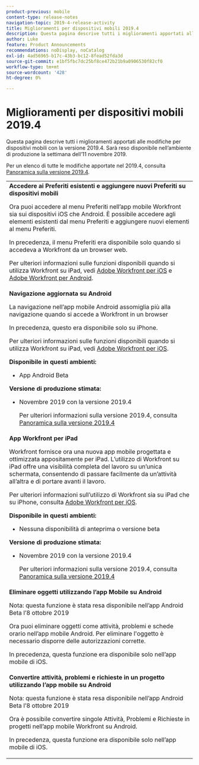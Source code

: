 ```yaml
---
product-previous: mobile
content-type: release-notes
navigation-topic: 2019-4-release-activity
title: Miglioramenti per dispositivi mobili 2019.4
description: Questa pagina descrive tutti i miglioramenti apportati alle modifiche per dispositivi mobili con la versione 2019.4. Sarà reso disponibile nell’ambiente di produzione la settimana dell’11 novembre 2019.
author: Luke
feature: Product Announcements
recommendations: noDisplay, noCatalog
exl-id: 4ad56965-b17c-43b3-bc12-8fead52fda3d
source-git-commit: e1bf5fbc7dc25bf8ce472b21b9a0906530f82cf0
workflow-type: tm+mt
source-wordcount: '428'
ht-degree: 0%

---
```


# Miglioramenti per dispositivi mobili 2019.4

Questa pagina descrive tutti i miglioramenti apportati alle modifiche per dispositivi mobili con la versione 2019.4. Sarà reso disponibile nell’ambiente di produzione la settimana dell’11 novembre 2019.

Per un elenco di tutte le modifiche apportate nel 2019.4, consulta [Panoramica sulla versione 2019.4](../../../../product-announcements/product-releases/quarterly-release-archive/2019.4-release-activity/2019-4-release-activity-overview.md).

<table style="table-layout:auto"> 
 <col> 
 <tbody> 
  <tr> 
   <td><strong>Accedere ai Preferiti esistenti e aggiungere nuovi Preferiti su dispositivi mobili</strong> <p>Ora puoi accedere al menu Preferiti nell’app mobile Workfront sia sui dispositivi iOS che Android. È possibile accedere agli elementi esistenti dal menu Preferiti e aggiungere nuovi elementi al menu Preferiti.</p> <p>In precedenza, il menu Preferiti era disponibile solo quando si accedeva a Workfront da un browser web.</p> <p>Per ulteriori informazioni sulle funzioni disponibili quando si utilizza Workfront su iPad, vedi <a href="../../../../workfront-basics/mobile-apps/using-the-workfront-mobile-app/workfront-for-ios.md" class="MCXref xref" xrefformat="{para}">Adobe Workfront per iOS</a> e <a href="../../../../workfront-basics/mobile-apps/using-the-workfront-mobile-app/workfront-for-android.md" class="MCXref xref" xrefformat="{para}">Adobe Workfront per Android</a>.</p></td> 
  </tr> 
  <tr> 
   <td><strong>Navigazione aggiornata su Android</strong> <p>La navigazione nell’app mobile Android assomiglia più alla navigazione quando si accede a Workfront in un browser</p> <p>In precedenza, questo era disponibile solo su iPhone.</p> <p>Per ulteriori informazioni sulle funzioni disponibili quando si utilizza Workfront su iPad, vedi <a href="../../../../workfront-basics/mobile-apps/using-the-workfront-mobile-app/workfront-for-ios.md" class="MCXref xref" xrefformat="{para}">Adobe Workfront per iOS</a>.</p> 
    <div class="workfront_plans"> 
     <p><strong>Disponibile in questi ambienti:</strong> </p> 
     <ul> 
      <li>App Android Beta</li> 
     </ul> 
     <p><strong>Versione di produzione stimata:</strong> </p> 
     <ul> 
      <li> <p>Novembre 2019 con la versione 2019.4</p> <p>Per ulteriori informazioni sulla versione 2019.4, consulta <a href="../../../../product-announcements/product-releases/quarterly-release-archive/2019.4-release-activity/2019-4-release-activity-overview.md" class="MCXref xref" xrefformat="{para}">Panoramica sulla versione 2019.4</a></p> </li> 
     </ul> 
    </div></td> 
  </tr> 
  <tr> 
   <td><strong>App Workfront per iPad</strong> <p>Workfront fornisce ora una nuova app mobile progettata e ottimizzata appositamente per iPad. L’utilizzo di Workfront su iPad offre una visibilità completa del lavoro su un’unica schermata, consentendo di passare facilmente da un’attività all’altra e di portare avanti il lavoro.</p> <p>Per ulteriori informazioni sull’utilizzo di Workfront sia su iPad che su iPhone, consulta <a href="../../../../workfront-basics/mobile-apps/using-the-workfront-mobile-app/workfront-for-ios.md" class="MCXref xref" xrefformat="{para}">Adobe Workfront per iOS</a>.</p> 
    <div class="workfront_plans"> 
     <p><strong>Disponibile in questi ambienti:</strong> </p> 
     <ul> 
      <li>Nessuna disponibilità di anteprima o versione beta</li> 
     </ul> 
     <p><strong>Versione di produzione stimata:</strong> </p> 
     <ul> 
      <li> <p>Novembre 2019 con la versione 2019.4</p> <p>Per ulteriori informazioni sulla versione 2019.4, consulta <a href="../../../../product-announcements/product-releases/quarterly-release-archive/2019.4-release-activity/2019-4-release-activity-overview.md" class="MCXref xref" xrefformat="{para}">Panoramica sulla versione 2019.4</a></p> </li> 
     </ul> 
    </div></td> 
  </tr> 
  <tr> 
   <td> 
    <div> 
     <strong>Eliminare oggetti utilizzando l’app Mobile su Android</strong> 
     <p>Nota: questa funzione è stata resa disponibile nell’app Android Beta l’8 ottobre 2019</p> 
     <p>Ora puoi eliminare oggetti come attività, problemi e schede orario nell’app mobile Android. Per eliminare l'oggetto è necessario disporre delle autorizzazioni corrette.</p> 
     <p>In precedenza, questa funzione era disponibile solo nell’app mobile di iOS.</p> 
    </div> </td> 
  </tr> 
  <tr> 
   <td><strong>Convertire attività, problemi e richieste in un progetto utilizzando l’app mobile su Android</strong> <p>Nota: questa funzione è stata resa disponibile nell’app Android Beta l’8 ottobre 2019</p> <p>Ora è possibile convertire singole Attività, Problemi e Richieste in progetti nell’app mobile Workfront su Android.</p> <p>In precedenza, questa funzione era disponibile solo nell’app mobile di iOS.</p> </td> 
  </tr> 
 </tbody> 
</table>
